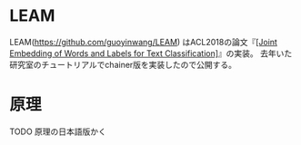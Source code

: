 # LEAM
LEAM(https://github.com/guoyinwang/LEAM) はACL2018の論文『[[Joint Embedding of Words and Labels for Text Classification]](https://arxiv.org/pdf/1805.04174.pdf)』の実装。
去年いた研究室のチュートリアルでchainer版を実装したので公開する。
# 原理
TODO 原理の日本語版かく
